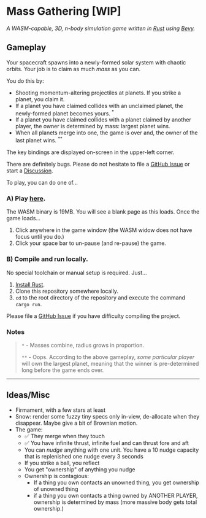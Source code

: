 # Mass Gathering [WIP]

_A WASM-capable, 3D, n-body simulation game written in [Rust](https://www.rust-lang.org/) using [Bevy](https://bevyengine.org/)._

## Gameplay

Your spacecraft spawns into a newly-formed solar system with chaotic orbits. Your job is to claim as much _mass_ as you can.

You do this by:

* Shooting momentum-altering projectiles at planets. If you strike a planet, you claim it.
* If a planet you have claimed collides with an unclaimed planet, the newly-formed planet becomes yours. <sup>*</sup>
* If a planet you have claimed collides with a planet claimed by another player, the owner is determined by mass: largest planet wins.
* When all planets merge into one, the game is over and, the owner of the last planet wins. <sup>**</sup>

The key bindings are displayed on-screen in the upper-left corner.

There are definitely bugs. Please do not hesitate to file a [GitHub Issue](https://github.com/stnbu/mass_gathering/issues/new/choose) or start a [Discussion](https://github.com/stnbu/mass_gathering/discussions/new).

To play, you can do one of...

### A) Play [here](https://unintuitive.org/mass_gathering/).

The WASM binary is 19MB. You will see a blank page as this loads. Once the game loads...

  1. Click anywhere in the game window (the WASM widow does not have focus until you do.)
  1. Click your space bar to un-pause (and re-pause) the game.

### B) Compile and run locally.

No special toolchain or manual setup is required. Just...

1. [Install Rust](https://www.rust-lang.org/tools/install).
1. Clone this repository somewhere locally.
1. `cd` to the root directory of the repository and execute the command `cargo run`.

Please file a [GitHub Issue](https://github.com/stnbu/mass_gathering/issues/new/choose) if you have difficulty compiling the project.

### Notes

> `*`   - Masses combine, radius grows in proportion.
>
> `**`  - Oops. According to the above gameplay, _some particular player_ will own the largest planet,
>         meaning that the winner is pre-determined long before the game ends over.


---

## Ideas/Misc

* Firmament, with a few stars at least
* Snow: render some fuzzy tiny specs only in-view, de-allocate when they disappear. Maybe give a bit of Brownian motion.
* The game:
  * ✅ They merge when they touch
  * ✅ You have infinite thrust, infinite fuel and can thrust fore and aft
  * You can _nudge_ anything with one unit. You have a 10 nudge capacity that is replenished one nudge every 3 seconds
  * If you strike a ball, you reflect
  * You get "ownership" of anything you nudge
  * Ownership is contagious:
    * If a thing you own contacts an unowned thing, you get ownership of unowned thing
    * if a thing you own contacts a thing owned by ANOTHER PLAYER, ownership is determined by mass (more massive body gets total ownership.)
